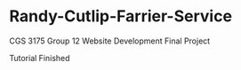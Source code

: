 # Randy-Cutlip-Farrier-Service
CGS 3175 Group 12 Website Development Final Project

Tutorial Finished
